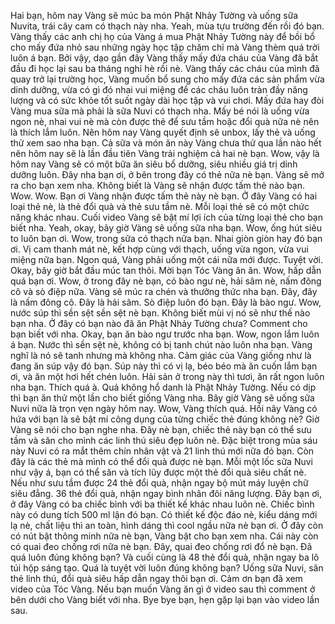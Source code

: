 Hai bạn, hôm nay Vàng sẽ múc ba món Phật Nhảy Tường và uống sữa Nuvita, trái cây cam có thạch này nha. Yeah, mùa tựu trường đến rồi đó bạn. Vàng thấy các anh chị họ của Vàng á mua Phật Nhảy Tường này để bồi bổ cho mấy đứa nhỏ sau những ngày học tập chăm chỉ mà Vàng thèm quá trời luôn á bạn. Bởi vậy, dạo gần đây Vàng thấy mấy đứa cháu của Vàng đã bắt đầu đi học lại sau ba tháng nghỉ hè rồi nè. Vàng thấy các cháu của mình đã quay trở lại trường học, Vàng muốn bổ sung cho mấy đứa các sản phẩm vừa dinh dưỡng, vừa có gì đó nhai vui miệng để các cháu luôn tràn đầy năng lượng và có sức khỏe tốt suốt ngày dài học tập và vui chơi. Mấy đứa hay đòi Vàng mua sữa mà phải là sữa Nuvi có thạch nha. Mấy bé nói là uống vừa ngon nè, nhai vui nè mà còn được thẻ để sưu tầm hoặc đổi quà nữa nè nên là thích lắm luôn. Nên hôm nay Vàng quyết định sẽ unbox, lấy thẻ và uống thử xem sao nha bạn. Cả sữa và món ăn này Vàng chưa thử qua lần nào hết nên hôm nay sẽ là lần đầu tiên Vàng trải nghiệm cả hai nè bạn. Wow, vậy là hôm nay Vàng sẽ có một bữa ăn siêu bổ dưỡng, siêu nhiều giá trị dinh dưỡng luôn. Đây nha bạn ơi, ở bên trong đây có thẻ nữa nè bạn. Vàng sẽ mở ra cho bạn xem nha. Không biết là Vàng sẽ nhận được tấm thẻ nào bạn. Wow. Wow. Bạn ơi Vàng nhận được tấm thẻ này nè bạn. Ở đây Vàng có hai loại thẻ nè, là thẻ đổi quà và thẻ sưu tầm nè. Mỗi loại thẻ sẽ có một chức năng khác nhau. Cuối video Vàng sẽ bật mí lợi ích của từng loại thẻ cho bạn biết nha. Yeah, okay, bây giờ Vàng sẽ uống sữa nha bạn. Wow, ống hút siêu to luôn bạn ơi. Wow, trong sữa có thạch nữa bạn. Nhai giòn giòn hay đó bạn ơi. Vị cam thanh mát nè, kết hợp cùng với thạch, uống vừa ngon, vừa vui miệng nữa bạn. Ngon quá, Vàng phải uống một cái nữa mới được. Tuyệt vời. Okay, bây giờ bắt đầu múc tan thôi. Mời bạn Tóc Vàng ăn ăn. Wow, hấp dẫn quá bạn ơi. Wow, ở trong đây nè bạn, có bào ngư nè, hải sâm nè, nấm đông cô và sò điệp nữa. Vàng sẽ múc ra chén và thưởng thức nha bạn. Đây, đây là nấm đông cô. Đây là hải sâm. Sò điệp luôn đó bạn. Đây là bào ngư. Wow, nước súp thì sền sệt sền sệt nè bạn. Không biết mùi vị nó sẽ như thế nào bạn nha. Ở đây có bạn nào đã ăn Phật Nhảy Tường chưa? Comment cho bạn biết với nha. Okay, bạn ăn bào ngư trước nha bạn. Wow, ngon lắm luôn á bạn. Nước thì sền sệt nè, không có bị tanh chút nào luôn nha bạn. Vàng nghĩ là nó sẽ tanh nhưng mà không nha. Cảm giác của Vàng giống như là đang ăn súp vậy đó bạn. Súp này thì có vị lạ, béo béo mà ăn cuốn lắm bạn ơi, và ăn một hơi hết chén luôn. Hải sản ở trong này thì tươi, ăn rất ngon luôn nha bạn. Thích quá à. Quả không hổ danh là Phật Nhảy Tường. Nếu có dịp thì bạn ăn thử một lần cho biết giống Vàng nha. Bây giờ Vàng sẽ uống sữa Nuvi nữa là trọn vẹn ngày hôm nay. Wow, Vàng thích quá. Hồi nãy Vàng có hứa với bạn là sẽ bật mí công dụng của từng chiếc thẻ đúng không nè? Giờ Vàng sẽ nói cho bạn nghe nha. Đây nè bạn, chiếc thẻ này bạn có thể sưu tầm và săn cho mình các linh thú siêu đẹp luôn nè. Đặc biệt trong mùa sáu này Nuvi có ra mắt thêm chín nhân vật và 21 linh thú mới nữa đó bạn. Còn đây là các thẻ mà mình có thể đổi quà được nè bạn. Mỗi một lốc sữa Nuvi như vậy á, bạn có thể săn và tích lũy được một thẻ đổi quà siêu chất nè. Nếu như sưu tầm được 24 thẻ đổi quà, nhận ngay bộ mút máy luyện chữ siêu đẳng. 36 thẻ đổi quà, nhận ngay bình nhân đôi năng lượng. Đây bạn ơi, ở đây Vàng có ba chiếc bình với ba thiết kế khác nhau luôn nè. Chiếc bình này có dung tích 500 ml lận đó bạn. Có thiết kế độc đáo nè, kiểu dáng mới lạ nè, chất liệu thì an toàn, hình dáng thì cool ngầu nữa nè bạn ơi. Ở đây còn có nút bật thông minh nữa nè bạn, Vàng bật cho bạn xem nha. Cái này còn có quai đeo chống rơi nữa nè bạn. Đây, quai đeo chống rơi đổ nè bạn. Đã quá luôn đúng không bạn? Và cuối cùng là 48 thẻ đổi quà, nhận ngay ba lô túi hộp sáng tạo. Quá là tuyệt vời luôn đúng không bạn? Uống sữa Nuvi, săn thẻ linh thú, đổi quà siêu hấp dẫn ngay thôi bạn ơi. Cảm ơn bạn đã xem video của Tóc Vàng. Nếu bạn muốn Vàng ăn gì ở video sau thì comment ở bên dưới cho Vàng biết với nha. Bye bye bạn, hẹn gặp lại bạn vào video lần sau.